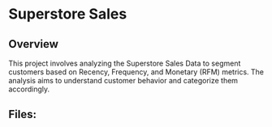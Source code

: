 # Superstore Sales

## Overview
This project involves analyzing the Superstore Sales Data to segment customers based on Recency, Frequency, and Monetary (RFM) metrics. The analysis aims to understand customer behavior and categorize them accordingly.

## Files:
